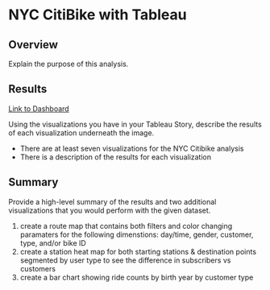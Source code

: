 # NYC CitiBike with Tableau

## Overview
Explain the purpose of this analysis.

## Results
[Link to Dashboard](https://public.tableau.com/app/profile/andrea.pfeffer/viz/NYC_CitiBike_Challenge_16402264327910/NYCCitiBikeChallenge)

Using the visualizations you have in your Tableau Story, describe the results of each visualization underneath the image.
- There are at least seven visualizations for the NYC Citibike analysis
- There is a description of the results for each visualization

## Summary
Provide a high-level summary of the results and two additional visualizations that you would perform with the given dataset.
1. create a route map that contains both filters and color changing paramaters for the following dimenstions: day/time, gender, customer, type, and/or bike ID
2. create a station heat map for both starting stations & destination points segmented by user type to see the difference in subscribers vs customers 
3. create a bar chart showing ride counts by birth year by customer type
